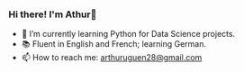 ### Hi there! I'm Athur👋

- 🌱 I’m currently learning Python for Data Science projects.
- 📚 Fluent in English and French; learning German.
- 📫 How to reach me: arthuruguen28@gmail.com

